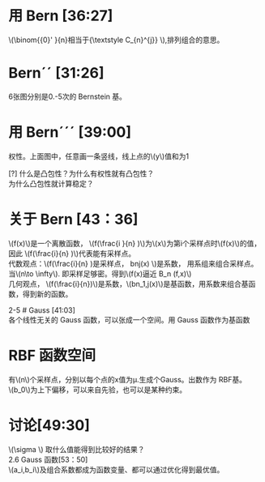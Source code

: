 # 用 Bern [36:27]     
\\(\binom{{0}' }{n}相当于{\textstyle C_{n}^{j}} \\),排列组合的意思。     

# Bernˊˊ [31:26]    
6张图分别是0.-5次的 Bernstein 基。    

# 用 Bernˊˊˊ [39:00]       
权性。上面图中，任意画一条竖线，线上点的\\(y\\)值和为1    

[?] 什么是凸包性？为什么有权性就有凸包性？    
为什么凸包性就计算稳定？    

# 关于 Bern [43：36]

\\(f(x)\\)是一个离散函数， \\(f(\frac{i }{n} )\\)为\\(x\\)为第i个采样点时\\(f(x)\\)的值，因此 \\(f(\frac{i}{n} )\\)代表能有采样点。    
代数观点：\\(f(\frac{i}{n} )是采样点， bnj(x) \\)是系数，
用系组来组合采样点。当\\(n\to \infty\\). 即采样足够密。得到\\(f(x)逼近 B_n (f,x)\\)      
几何观点， \\(f(\frac{i}{n})\\)是系数，\\(bn_1,j(x)\\)是基函数，用系数来组合基函数，得到新的函数。    

2-5 # Gauss [41:03]     
各个线性无关的 Gauss 函数，可以张成一个空间。用 Gauss 函数作为基函数     

# RBF 函数空间     
有\\(n\\)个采样点，分别以每个点的x值为µ.生成个Gauss。出数作为 RBF基。    
\\(b_0\\)为上下偏移，可以来自先验，也可以是某种约束。     

# 讨论[49:30]     
\\(\sigma \\) 取什么值能得到比较好的结果？     
2.6 Gauss 函数[53：50]      
\\(a_i,b_i\\)及组合系数都成为函数变量、都可以通过优化得­到最优值。   